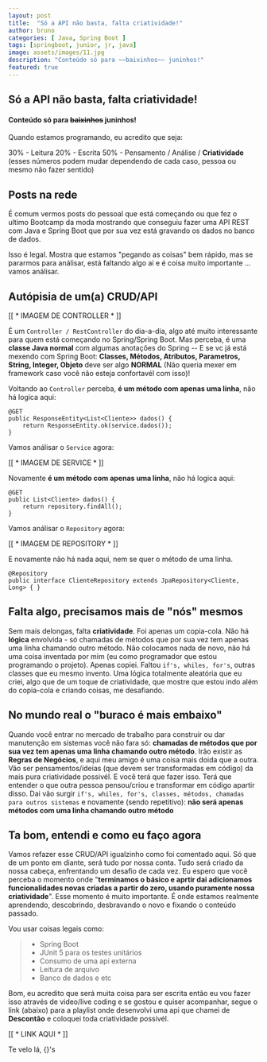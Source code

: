 ```yaml
---
layout: post
title:  "Só a API não basta, falta criatividade!"
author: bruno
categories: [ Java, Spring Boot ]
tags: [springboot, junior, jr, java]
image: assets/images/11.jpg
description: "Conteúdo só para ~~baixinhos~~ juninhos!"
featured: true
---
```


## Só a API não basta, falta criatividade!
#### Conteúdo só para ~~baixinhos~~ juninhos!

Quando estamos programando, eu acredito que seja:

30% - Leitura
20% - Escrita
50% - Pensamento / Análise / **Criatividade**
(esses números podem mudar dependendo de cada caso, pessoa ou mesmo não fazer sentido)

## Posts na rede

É comum vermos posts do pessoal que está começando ou que fez o ultimo Bootcamp da moda mostrando que conseguiu fazer uma API REST com Java e Spring Boot que por sua vez está gravando os dados no banco de dados.

Isso é legal. Mostra que estamos "pegando as coisas" bem rápido, mas se pararmos para análisar, está faltando algo ai e é coisa muito importante ... vamos análisar.

## Autópisia de um(a) CRUD/API

[[ * IMAGEM DE CONTROLLER * ]]

É um ```Controller / RestController``` do dia-a-dia, algo até muito interessante para quem está começando no Spring/Spring Boot. Mas perceba, é uma **classe Java normal** com algumas anotações do Spring -- E se vc já está mexendo com Spring Boot: **Classes, Métodos, Atributos, Parametros, String, Integer, Objeto** deve ser algo **NORMAL** (Não queria mexer em framework caso você não esteja confortavél com isso)!

Voltando ao ```Controller``` perceba, **é um método com apenas uma linha**, não há logica aqui:
```
@GET
public ResponseEntity<List<Cliente>> dados() {
    return ResponseEntity.ok(service.dados());
} 
```

Vamos análisar o ```Service``` agora:

[[ * IMAGEM DE SERVICE * ]]

Novamente **é um método com apenas uma linha**, não há logica aqui:

```
@GET
public List<Cliente> dados() {
    return repository.findAll();
} 
```

Vamos análisar o ```Repository``` agora:

[[ * IMAGEM DE REPOSITORY * ]]

E novamente não há nada aqui, nem se quer o método de uma linha.

```
@Repository
public interface ClienteRepository extends JpaRepository<Cliente, Long> { } 
```

## Falta algo, precisamos mais de "nós" mesmos

Sem mais delongas, falta **criatividade**. Foi apenas um copia-cola. Não há **lógica** envolvida - só chamadas de métodos que por sua vez tem apenas uma linha chamando outro método. Não colocamos nada de novo, não há uma coisa inventada por mim (eu como programador que estou programando o projeto). Apenas copiei. Faltou ```if's, whiles, for's```, outras classes que eu mesmo invento. Uma lógica totalmente aleatória que eu criei, algo que de um toque de criatividade, que mostre que estou indo além do copia-cola e criando coisas, me desafiando.

## No mundo real o "buraco é mais embaixo"

Quando você entrar no mercado de trabalho para construir ou dar manutenção em sistemas você não fara só: **chamadas de métodos que por sua vez tem apenas uma linha chamando outro método**. Irão existir as **Regras de Negócios**, e aqui meu amigo é uma coisa mais doida que a outra. Vão ser pensamentos/ideias (que devem ser transformadas em código) da mais pura criatividade possivél. E você terá que fazer isso.
Terá que entender o que outra pessoa pensou/criou e transformar em código apartir disso. Dai vão surgir ```if's, whiles, for's, classes, métodos, chamadas para outros sistemas``` e novamente (sendo repetitivo): **não será apenas métodos com uma linha chamando outro método**

## Ta bom, entendi e como eu faço agora
Vamos refazer esse CRUD/API igualzinho como foi comentado aqui. Só que de um ponto em diante, será tudo por nossa conta. Tudo será criado da nossa cabeça, enfrentando um desafio de cada vez. Eu espero que você perceba o momento onde "**terminamos o básico e aprtir dai adicionamos funcionalidades novas criadas a partir do zero, usando puramente nossa criatividade**". Esse momento é muito importante. É onde estamos realmente aprendendo, descobrindo, desbravando o novo e fixando o conteúdo passado.

Vou usar coisas legais como:

> - Spring Boot
> - JUnit 5 para os testes unitários
> - Consumo de uma api externa
> - Leitura de arquivo
> - Banco de dados e etc

Bom, eu acredito que será muita coisa para ser escrita então eu vou fazer isso através de video/live coding e se gostou e quiser acompanhar, segue o link (abaixo) para a playlist onde desenvolvi uma api que chamei de **Descontão** e coloquei toda criatividade possivél.

[[ * LINK AQUI * ]]

Te velo lá,
{}'s
